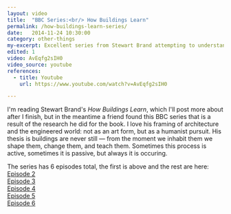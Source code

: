 ```yaml
---
layout: video
title:  "BBC Series:<br/> How Buildings Learn"
permalink: /how-buildings-learn-series/
date:   2014-11-24 10:30:00
category: other-things
my-excerpt: Excellent series from Stewart Brand attempting to understand buildings from a evolutionary standpoint.
edited: 1
video: AvEqfg2sIH0
video_source: youtube
references:
  - title: Youtube
    url: https://www.youtube.com/watch?v=AvEqfg2sIH0

---
```


I'm reading Stewart Brand's _How Buildings Learn_, which I'll post more about after I finish, but in the meantime a friend found this BBC series that is a result of the research he did for the book. I love his framing of architecture and the engineered world: not as an art form, but as a humanist pursuit. His thesis is buildings are never still — from the moment we inhabit them we shape them, change them, and teach them. Sometimes this process is active, sometimes it is passive, but always it is occuring.

The series has 6 episodes total, the first is above and the rest are here: <br/>
[Episode 2](https://www.youtube.com/watch?v=09pekAKuXjc) <br/>
 [Episode 3](https://www.youtube.com/watch?v=ZSaWdp833YM) <br/>
  [Episode 4](https://www.youtube.com/watch?v=GuKPknFLHno) <br/>
   [Episode 5](https://www.youtube.com/watch?v=j_dozoqw4To) <br/>
    [Episode 6](https://www.youtube.com/watch?v=HTSbtM12IZw)

